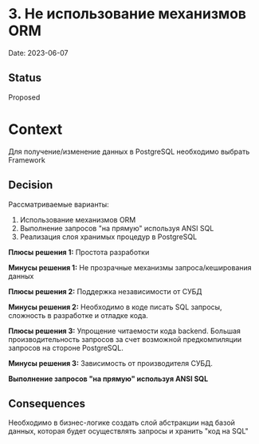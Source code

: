 # 3. Не использование механизмов ORM

Date: 2023-06-07

## Status

Proposed

# Context

Для получение/изменение данных в PostgreSQL необходимо выбрать Framework

## Decision

Рассматриваемые варианты:
1. Использование механизмов ORM
2. Выполнение запросов "на прямую" используя ANSI SQL
3. Реализация слоя хранимых процедур в PostgreSQL

**Плюсы решения 1:**
Простота разработки

**Минусы решения 1:**
Не прозрачные механизмы запроса/кеширования данных

**Плюсы решения 2:**
Поддержка независимости от СУБД

**Минусы решения 2:**
Необходимо в коде писать SQL запросы, сложность в разработке и отладке кода.

**Плюсы решения 3:**
Упрощение читаемости кода backend. Большая производительность запросов за счет возможной предкомпиляции запросов на стороне PostgreSQL.

**Минусы решения 3:**
Зависимость от производителя СУБД.

**Выполнение запросов "на прямую" используя ANSI SQL**

## Consequences
Необходимо в бизнес-логике создать слой абстракции над базой данных, которая будет осуществлять запросы и хранить "код на SQL"